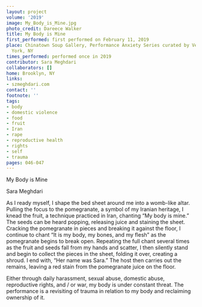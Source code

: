 ```yaml
---
layout: project
volume: '2019'
image: My_Body_is_Mine.jpg
photo_credit: Dareece Walker
title: My Body is Mine
first_performed: first performed on February 11, 2019
place: Chinatown Soup Gallery, Performance Anxiety Series curated by Ventiko, New
  York, NY
times_performed: performed once in 2019
contributor: Sara Meghdari
collaborators: []
home: Brooklyn, NY
links:
- szmeghdari.com
contact: ''
footnote: ''
tags:
- body
- domestic violence
- food
- fruit
- Iran
- rape
- reproductive health
- rights
- self
- trauma
pages: 046-047
---
```



My Body is Mine

Sara Meghdari

As I ready myself, I shape the bed sheet around me into a womb-like altar. Pulling the focus to the pomegranate, a symbol of my Iranian heritage, I knead the fruit, a technique practiced in Iran, chanting “My body is mine.” The seeds can be heard popping, releasing juice and staining the sheet. Cracking the pomegranate in pieces and breaking it against the floor, I continue to chant “It is my body, my bones, and my flesh” as the pomegranate begins to break open. Repeating the full chant several times as the fruit and seeds fall from my hands and scatter, I then silently stand and begin to collect the pieces in the sheet, folding it over, creating a shroud. I end with, “Her name was Sara.” The host then carries out the remains, leaving a red stain from the pomegranate juice on the floor.

Either through daily harassment, sexual abuse, domestic abuse, reproductive rights, and / or war, my body is under constant threat. The performance is a revisiting of trauma in relation to my body and reclaiming ownership of it.
